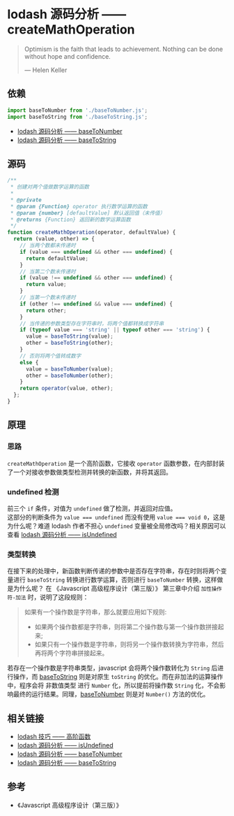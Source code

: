# lodash 源码分析 —— createMathOperation

> Optimism is the faith that leads to achievement. Nothing can be done without hope and confidence.
>
> — Helen Keller

## 依赖

```js
import baseToNumber from './baseToNumber.js';
import baseToString from './baseToString.js';
```

- [lodash 源码分析 —— baseToNumber](./baseToNumber.md)
- [lodash 源码分析 —— baseToString](./baseToString.md)

## 源码

```js
/**
 * 创建对两个值做数学运算的函数
 *
 * @private
 * @param {Function} operator 执行数学运算的函数
 * @param {number} [defaultValue] 默认返回值（未传值）
 * @returns {Function} 返回新的数学运算函数
 */
function createMathOperation(operator, defaultValue) {
  return (value, other) => {
    // 当两个数都未传递时
    if (value === undefined && other === undefined) {
      return defaultValue;
    }
    // 当第二个数未传递时
    if (value !== undefined && other === undefined) {
      return value;
    }
    // 当第一个数未传递时
    if (other !== undefined && value === undefined) {
      return other;
    }
    // 当传递的参数类型存在字符串时，将两个值都转换成字符串
    if (typeof value === 'string' || typeof other === 'string') {
      value = baseToString(value);
      other = baseToString(other);
    }
    // 否则将两个值转成数字
    else {
      value = baseToNumber(value);
      other = baseToNumber(other);
    }
    return operator(value, other);
  };
}
```

## 原理

### 思路

`createMathOperation` 是一个高阶函数，它接收 `operator` 函数参数，在内部封装了一个对接收参数做类型检测并转换的新函数，并将其返回。

### undefined 检测

前三个 `if` 条件，对值为 `undefined` 做了检测，并返回对应值。  
这部分的判断条件为 `value === undefined` 而没有使用 `value === void 0`，这是为什么呢？难道 lodash 作者不担心 `undefined` 变量被全局修改吗？相关原因可以查看 [lodash 源码分析 —— isUndefined](./Lang/isUndefined.md)

### 类型转换

在接下来的处理中，新函数判断传递的参数中是否存在字符串，存在时则将两个变量进行 `baseToString` 转换进行数学运算，否则进行 `baseToNumber` 转换，这样做是为什么呢？
在 《Javascript 高级程序设计（第三版）》 第三章中介绍 `加性操作符-加法` 时，说明了这段规则：

> 如果有一个操作数是字符串，那么就要应用如下规则:
>
> - 如果两个操作数都是字符串，则将第二个操作数与第一个操作数拼接起来;
> - 如果只有一个操作数是字符串，则将另一个操作数转换为字符串，然后再将两个字符串拼接起来。

若存在一个操作数是字符串类型，javascript 会将两个操作数转化为 `String` 后进行操作，而 [baseToString](../Internal/baseToString.md) 则是对原生 `toString` 的优化。而在非加法的运算操作中，程序会将 非数值类型 进行 `Number` 化，所以提前将操作数 `String` 化，不会影响最终的运行结果。同理，[baseToNumber](../Internal/baseToNumber.md) 则是对 `Number()` 方法的优化。

## 相关链接

- [lodash 技巧 —— 高阶函数](./Tips/higherOrderFunction.md)
- [lodash 源码分析 —— isUndefined](./Lang/isUndefined.md)
- [lodash 源码分析 —— baseToNumber](../Internal/baseToNumber.md)
- [lodash 源码分析 —— baseToString](../Internal/baseToString.md)

## 参考

- 《Javascript 高级程序设计（第三版）》
